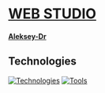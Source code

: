# [WEB STUDIO](https://aleksey-dr.github.io/goit-markup-hw-06/)

#### [Aleksey-Dr](https://github.com/Aleksey-Dr)

## Technologies
[![Technologies](https://skillicons.dev/icons?i=html,css,sass,js)](https://skillicons.dev)
[![Tools](https://skillicons.dev/icons?i=github,git,vscode,figma)](https://skillicons.dev)